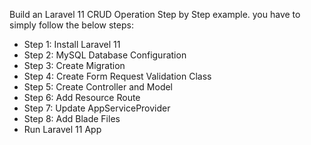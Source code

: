   Build an Laravel 11 CRUD Operation Step by Step example. you have to simply follow the below steps:
  - Step 1: Install Laravel 11
  - Step 2: MySQL Database Configuration
  - Step 3: Create Migration
  - Step 4: Create Form Request Validation Class
  - Step 5: Create Controller and Model
  - Step 6: Add Resource Route
  - Step 7: Update AppServiceProvider
  - Step 8: Add Blade Files
  - Run Laravel 11 App

